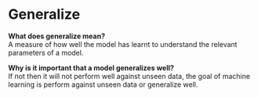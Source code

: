 # Generalize

**What does generalize mean?**  
A measure of how well the model has learnt to understand the relevant parameters of a model.

**Why is it important that a model generalizes well?**  
If not then it will not perform well against unseen data, the goal of machine learning is perform against unseen data or generalize well.
